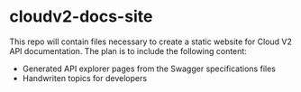 # cloudv2-docs-site
This repo will contain files necessary to create a static website for Cloud V2 API documentation. 
The plan is to include the following content:
- Generated API explorer pages from the Swagger specifications files
- Handwriten topics for developers
